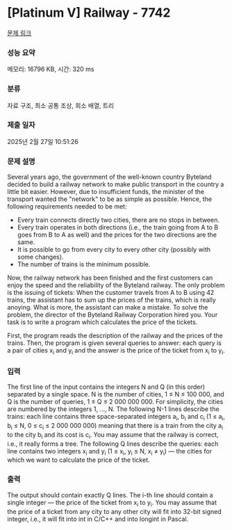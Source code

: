# [Platinum V] Railway - 7742 

[문제 링크](https://www.acmicpc.net/problem/7742) 

### 성능 요약

메모리: 16796 KB, 시간: 320 ms

### 분류

자료 구조, 최소 공통 조상, 희소 배열, 트리

### 제출 일자

2025년 2월 27일 10:51:26

### 문제 설명

<p>Several years ago, the government of the well-known country Byteland decided to build a railway network to make public transport in the country a little bit easier. However, due to insufficient funds, the minister of the transport wanted the "network" to be as simple as possible. Hence, the following requirements needed to be met:</p>

<ul>
	<li>Every train connects directly two cities, there are no stops in between.</li>
	<li>Every train operates in both directions (i.e., the train going from A to B goes from B to A as well) and the prices for the two directions are the same.</li>
	<li>It is possible to go from every city to every other city (possibly with some changes).</li>
	<li>The number of trains is the minimum possible.</li>
</ul>

<p>Now, the railway network has been finished and the first customers can enjoy the speed and the reliability of the Byteland railway. The only problem is the issuing of tickets: When the customer travels from A to B using 42 trains, the assistant has to sum up the prices of the trains, which is really anoying. What is more, the assistant can make a mistake. To solve the problem, the director of the Byteland Railway Corporation hired you. Your task is to write a program which calculates the price of the tickets.</p>

<p>First, the program reads the description of the railway and the prices of the trains. Then, the program is given several queries to answer: each query is a pair of cities x<sub>i</sub> and y<sub>i</sub> and the answer is the price of the ticket from x<sub>i</sub> to y<sub>i</sub>.</p>

### 입력 

 <p>The first line of the input contains the integers N and Q (in this order) separated by a single space. N is the number of cities, 1 ≤ N ≤ 100 000, and Q is the number of queries, 1 ≤ Q ≤ 2 000 000 000. For simplicity, the cities are numbered by the integers 1, ..., N. The following N-1 lines describe the trains: each line contains three space-separated integers a<sub>i</sub>, b<sub>i</sub> and c<sub>i</sub> (1 ≤ a<sub>i</sub>, b<sub>i</sub> ≤ N, 0 ≤ c<sub>i</sub> ≤ 2 000 000 000) meaning that there is a train from the city a<sub>i</sub> to the city b<sub>i</sub> and its cost is c<sub>i</sub>. You may assume that the railway is correct, i.e., it really forms a tree. The following Q lines describe the queries: each line contains two integers x<sub>i</sub> and y<sub>i</sub> (1 ≤ x<sub>i</sub>, y<sub>i</sub> ≤ N, x<sub>i</sub> ≠ y<sub>i</sub>) — the cities for which we want to calculate the price of the ticket.</p>

### 출력 

 <p>The output should contain exactly Q lines. The i-th line should contain a single integer — the price of the ticket from x<sub>i</sub> to y<sub>i</sub>. You may assume that the price of a ticket from any city to any other city will fit into 32-bit signed integer, i.e., it will fit into int in C/C++ and into longint in Pascal.</p>


